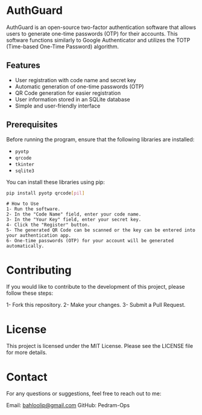 # AuthGuard

AuthGuard is an open-source two-factor authentication software that allows users to generate one-time passwords (OTP) for their accounts. This software functions similarly to Google Authenticator and utilizes the TOTP (Time-based One-Time Password) algorithm.

## Features

- User registration with code name and secret key
- Automatic generation of one-time passwords (OTP)
- QR Code generation for easier registration
- User information stored in an SQLite database
- Simple and user-friendly interface

## Prerequisites

Before running the program, ensure that the following libraries are installed:

- `pyotp`
- `qrcode`
- `tkinter`
- `sqlite3`

You can install these libraries using pip:

```bash
pip install pyotp qrcode[pil]
```
```
# How to Use
1- Run the software. 
2- In the "Code Name" field, enter your code name.
3- In the "Your Key" field, enter your secret key.
4- Click the "Register" button.
5- The generated QR Code can be scanned or the key can be entered into your authentication app.
6- One-time passwords (OTP) for your account will be generated automatically.
```

# Contributing
If you would like to contribute to the development of this project, please follow these steps:

1- Fork this repository.
2- Make your changes.
3- Submit a Pull Request.

# License
This project is licensed under the MIT License. Please see the LICENSE file for more details.

# Contact
For any questions or suggestions, feel free to reach out to me:

Email: bahloolip@gmail.com
GitHub: Pedram-Ops
